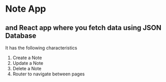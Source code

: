 # Note App

##  and React app where you fetch data using JSON Database
It has the following characteristics
1. Create a Note
2. Update a Note
3. Delete a Note
4. Router to navigate between pages
